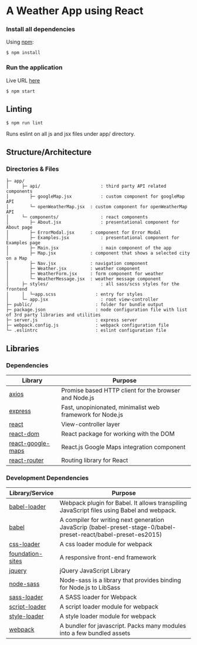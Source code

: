 # A Weather App using React

### Install all dependencies

Using [npm](https://www.npmjs.com/):

	$ npm install

### Run the application
 Live URL [here](http://rocky-ravine-56154.herokuapp.com/)

	$ npm start

## Linting

	$ npm run lint

Runs eslint on all js and jsx files under app/ directory.

## Structure/Architecture

### Directories & Files


	├─ app/
    │     ├─ api/						: third party API related components
    │        ├─ googleMap.jsx			: custom component for googleMap API
	│        └─ openWeatherMap.jsx	: custom component for openWeatherMap API
    │     └─ components/				: react components
	│        ├─ About.jsx				: presentational component for About page
	│        ├─ ErrorModal.jsx		: component for Error Modal
	│        ├─ Examples.jsx			: presentational component for Examples page
	│        ├─ Main.jsx				: main component of the app
	│        ├─ Map.jsx				: component that shows a selected city on a Map
	│        ├─ Nav.jsx				: navigation component
	│        ├─ Weather.jsx			: weather component
	│        ├─ WeatherForm.jsx		: form component for weather
	│        └─ WeatherMessage.jsx	: weather message component
	│     ├─ styles/					: all sass/scss styles for the frontend
	│     │  └─app.scss               : entry for styles
	│     └─ app.jsx					: root view-controller
    ├─ public/						  : folder for bundle output
    ├─ package.json					  : node configuration file with list of 3rd party libraries and utilities
	├─ server.js					  : express server
	├─ webpack.config.js			  : webpack configuration file
    └─ .eslintrc					  : eslint configuration file

## Libraries

### Dependencies

| Library                                                 | Purpose                             |
| ------------------------------------------------------- | ------------------------------------- |
| [axios](https://github.com/mzabriskie/axios)            | Promise based HTTP client for the browser and Node.js      |
| [express](https://github.com/expressjs/express/)				| Fast, unopinionated, minimalist web framework for Node.js    |
| [react](http://facebook.github.io/react/)               | View-controller layer                 |
| [react-dom](https://github.com/facebook/react/)         | React package for working with the DOM  |
| [react-google-maps](https://github.com/tomchentw/react-google-maps/)| React.js Google Maps integration component|
| [react-router](https://github.com/rackt/react-router/)  | Routing library for React                  |

### Development Dependencies

| Library/Service                                                          | Purpose                                                                                        |
| ------------------------------------------------------------------------ | ---------------------------------------------------------------------------------------------- |
| [babel-loader](https://github.com/babel/babel-loader/)                     | Webpack plugin for Babel. It  allows transpiling JavaScript files using Babel and webpack.                                                  
| [babel](https://github.com/babel/babel/)                              | A compiler for writing next generation JavaScrip (babel-preset-stage-0/babel-preset-react/babel-preset-es2015)                                                                 |
| [css-loader](https://github.com/webpack/css-loader/) | A css loader module for webpack                                                       |
| [foundation-sites](https://github.com/zurb/foundation-sites/)        | A responsive front-end framework                                                                        |
| [jquery](https://github.com/jquery/jquery/)           | jQuery JavaScript Library                                          |
| [node-sass](https://github.com/sass/node-sass/)                    | Node-sass is a library that provides binding for Node.js to LibSass                                   |
| [sass-loader](https://github.com/jtangelder/sass-loader/)   | A SASS loader for Webpack                    |
| [script-loader](https://github.com/webpack/script-loader/)                      | A script loader module for webpack                                  |
| [style-loader](https://github.com/webpack/style-loader/)| A style loader module for webpack										                                   |
| [webpack](https://github.com/webpack/webpack/)              | A bundler for javascript. Packs many modules into a few bundled assets                                                 |
